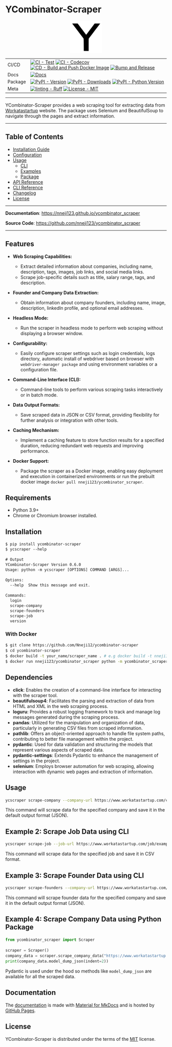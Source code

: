 # YCombinator-Scraper

 <center><img src="./img/logo.svg" alt="Ycombinator_Scraper logo" width="100" height="100" role="img" ></center>

| | |
| --- | --- |
| CI/CD | [![CI - Test](https://github.com/Nneji123/ycombinator-scraper/actions/workflows/tests.yml/badge.svg)](https://github.com/Nneji123/ycombinator-scraper/actions/workflows/tests.yml) [![CI - Codecov](https://github.com/Nneji123/ycombinator-scraper/actions/workflows/codecov.yml/badge.svg)](https://github.com/Nneji123/ycombinator-scraper/actions/workflows/codecov.yml) [![CD - Build and Push Docker Image](https://github.com/Nneji123/ycombinator-scraper/actions/workflows/docker-image.yml/badge.svg)](https://github.com/Nneji123/ycombinator-scraper/actions/workflows/docker-image.yml) [![Bump and Release](https://github.com/Nneji123/ycombinator-scraper/actions/workflows/release.yml/badge.svg)](https://github.com/Nneji123/ycombinator-scraper/actions/workflows/release.yml) |
| Docs | [![Docs](https://github.com/Nneji123/ycombinator-scraper/actions/workflows/docs.yml/badge.svg)](https://github.com/Nneji123/ycombinator-scraper/actions/workflows/docs.yml) |
| Package | [![PyPI - Version](https://img.shields.io/pypi/v/ycombinator-scraper.svg?logo=pypi&label=PyPI&logoColor=gold)](https://pypi.org/project/ycombinator-scraper/) [![PyPI - Downloads](https://img.shields.io/pypi/dm/ycombinator-scraper.svg?color=blue&label=Downloads&logo=pypi&logoColor=gold)](https://pypi.org/project/ycombinator-scraper/) [![PyPI - Python Version](https://img.shields.io/pypi/pyversions/ycombinator-scraper.svg?logo=python&label=Python&logoColor=gold)](https://pypi.org/project/ycombinator-scraper/) |
| Meta |  [![linting - Ruff](https://img.shields.io/endpoint?url=https://raw.githubusercontent.com/astral-sh/ruff/main/assets/badge/v2.json)](https://github.com/astral-sh/ruff) [![License - MIT](https://img.shields.io/badge/license-MIT-9400d3.svg)](license.md) |

-----

YCombinator-Scraper provides a web scraping tool for extracting data from [Workatastartup](https://www.workatastartup.com/) website. The package uses Selenium and BeautifulSoup to navigate through the pages and extract information.

---

## Table of Contents

- [Installation Guide](installation.md)
- [Configuration](configuration.md)
- [Usage](#)
  - [CLI](usage/cli.md)
  - [Examples](usage/examples.md)
  - [Package](usage/package.md)
- [API Reference](api_reference.md)
- [CLI Reference](cli_reference.md)
- [Changelog](changelog.md)
- [License](license.md)

---

**Documentation**: <a href="https://nneji123.github.io/ycombinator_scraper" target="_blank">https://nneji123.github.io/ycombinator_scraper</a>

**Source Code**: <a href="https://github.com/nneji123/ycombinator_scraper" target="_blank">https://github.com/nneji123/ycombinator_scraper</a>

---

## Features

- **Web Scraping Capabilities:**
  - Extract detailed information about companies, including name, description, tags, images, job links, and social media links.
  - Scrape job-specific details such as title, salary range, tags, and description.

- **Founder and Company Data Extraction:**
  - Obtain information about company founders, including name, image, description, linkedIn profile, and optional email addresses.

- **Headless Mode:**
  - Run the scraper in headless mode to perform web scraping without displaying a browser window.

- **Configurability:**
  - Easily configure scraper settings such as login credentials, logs directory, automatic install of webdriver based on browser with `webdriver-manager package` and using environment variables or a configuration file.

- **Command-Line Interface (CLI):**
  - Command-line tools to perform various scraping tasks interactively or in batch mode.

- **Data Output Formats:**
  - Save scraped data in JSON or CSV format, providing flexibility for further analysis or integration with other tools.

- **Caching Mechanism:**
  - Implement a caching feature to store function results for a specified duration, reducing redundant web requests and improving performance.

- **Docker Support:**
  - Package the scraper as a Docker image, enabling easy deployment and execution in containerized environments or run the prebuilt docker image `docker pull nneji123/ycombinator_scraper`.

## Requirements

- Python 3.9+
- Chrome or Chromium browser installed.

## Installation

```console
$ pip install ycombinator-scraper
$ ycscraper --help

# Output
YCombinator-Scraper Version 0.6.0
Usage: python -m ycscraper [OPTIONS] COMMAND [ARGS]...

Options:
  --help  Show this message and exit.

Commands:
  login
  scrape-company
  scrape-founders
  scrape-job
  version
```

### With Docker
```bash
$ git clone https://github.com/Nneji12/ycombinator-scraper
$ cd ycombinator-scraper
$ docker build -t your_name/scraper_name . # e.g docker build -t nneji123/ycombinator_scraper .
$ docker run nneji123/ycombinator_scraper python -m ycombinator_scraper --help
```

## Dependencies

- **click**: Enables the creation of a command-line interface for interacting with the scraper tool.
- **beautifulsoup4**: Facilitates the parsing and extraction of data from HTML and XML in the web scraping process.
- **loguru**: Provides a robust logging framework to track and manage log messages generated during the scraping process.
- **pandas**: Utilized for the manipulation and organization of data, particularly in generating CSV files from scraped information.
- **pathlib**: Offers an object-oriented approach to handle file system paths, contributing to better file management within the project.
- **pydantic**: Used for data validation and structuring the models that represent various aspects of scraped data.
- **pydantic-settings**: Extends Pydantic to enhance the management of settings in the project.
- **selenium**: Employs browser automation for web scraping, allowing interaction with dynamic web pages and extraction of information.

## Usage

```bash
ycscraper scrape-company --company-url https://www.workatastartup.com/company/example-inc
```

This command will scrape data for the specified company and save it in the default output format (JSON).

## Example 2: Scrape Job Data using CLI

```bash
ycscraper scrape-job --job-url https://www.workatastartup.com/job/example-job --output-format csv
```

This command will scrape data for the specified job and save it in CSV format.

## Example 3: Scrape Founder Data using CLI

```bash
ycscraper scrape-founders --company-url https://www.workatastartup.com/company/example-inc
```

This command will scrape founder data for the specified company and save it in the default output format (JSON).

## Example 4: Scrape Company Data using Python Package

```python
from ycombinator_scraper import Scraper

scraper = Scraper()
company_data = scraper.scrape_company_data("https://www.workatastartup.com/company/example-inc")
print(company_data.model_dump_json(indent=2))
```

Pydantic is used under the hood so methods like `model_dump_json` are available for all the scraped data.

## Documentation

The [documentation](https://nneji123.github.io/ycombinator_scraper/) is made with [Material for MkDocs](https://github.com/squidfunk/mkdocs-material) and is hosted by [GitHub Pages](https://docs.github.com/en/pages).

## License

YCombinator-Scraper is distributed under the terms of the [MIT](license.md) license.

